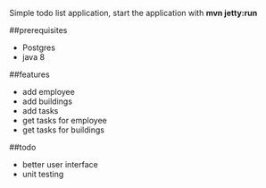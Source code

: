 Simple todo list application, start the application with **mvn jetty:run**

##prerequisites
* Postgres 
* java 8

##features
* add employee
* add buildings
* add tasks 
* get tasks for employee
* get tasks for buildings

##todo
* better user interface
* unit testing


